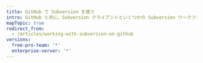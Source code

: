 ```yaml
---
title: GitHub で Subversion を使う
intro: GitHub と共に、Subversion クライアントといくつかの Subversion ワークフローおよびプロパティを使用できます。
mapTopic: true
redirect_from:
  - /articles/working-with-subversion-on-github
versions:
  free-pro-team: '*'
  enterprise-server: '*'
---
```



